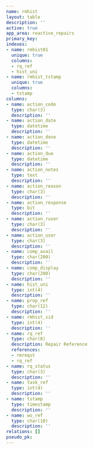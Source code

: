 ```yaml
---
name: rmhist
layout: table
description: ''
active: true
app_area: reactive_repairs
primary_key: 
indexes:
- name: rmhist01
  unique: true
  columns:
  - rq_ref
  - hist_uni
- name: rmhist_tstamp
  unique: true
  columns:
  - tstamp
columns:
- name: action_code
  type: char(3)
  description: ''
- name: action_date
  type: datetime
  description: ''
- name: action_done
  type: datetime
  description: ''
- name: action_due
  type: datetime
  description: ''
- name: action_notes
  type: text
  description: ''
- name: action_reason
  type: char(3)
  description: ''
- name: action_response
  type: bit
  description: ''
- name: action_ruser
  type: char(3)
  description: ''
- name: action_user
  type: char(3)
  description: ''
- name: comp_avail
  type: char(200)
  description: ''
- name: comp_display
  type: char(200)
  description: ''
- name: hist_uni
  type: int(4)
  description: ''
- name: prop_ref
  type: char(12)
  description: ''
- name: rmhist_sid
  type: int(4)
  description: ''
- name: rq_ref
  type: char(8)
  description: Repair Reference
  references:
  - rmreqst
  - rq_ref
- name: rq_status
  type: char(3)
  description: ''
- name: task_ref
  type: int(4)
  description: ''
- name: tstamp
  type: timestamp
  description: ''
- name: wo_ref
  type: char(10)
  description: ''
relations: []
pseudo_pk: 
---
```


